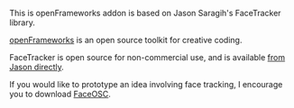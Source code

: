 This is openFrameworks addon is based on Jason Saragih's FaceTracker library.

[openFrameworks](http://openFrameworks.cc/) is an open source toolkit for creative coding.

FaceTracker is open source for non-commercial use, and is available [from Jason directly](http://web.mac.com/jsaragih/FaceTracker/FaceTracker.html).

If you would like to prototype an idea involving face tracking, I encourage you to download [FaceOSC](https://github.com/downloads/kylemcdonald/ofxFaceTracker/FaceOSC.zip).
